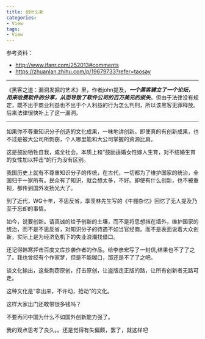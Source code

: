 ```yaml
---
title: 创什么新
categories:
- View
tags:
- View
---
```


参考资料：
- http://www.ifanr.com/252013#comments
- https://zhuanlan.zhihu.com/p/19679733?refer=taosay

---

《黑客之道：漏洞发掘的艺术》里，作者john提及，_**一个黑客建立了一个论坛，用来收费软件的分享，从而导致了软件公司的百万美元的损失**_。但由于法律没有规定，既不出于商业利益也不出于个人利益的行为怎么判刑，所以该黑客无罪释放。后来法律很快补上了这一漏洞。

* * *

如果你不尊重知识分子创造的文化成果，一味地讲创新。即使真的有创新成果，也不过是被大公司所剽窃，个人哪里能和大公司掌握的资源比肩。

这是鼓励牺牲自我，成全社会。本质上和“鼓励适婚女性嫁人生育，对不结婚生育的女性加以抨击“的行为没有区别。

我国历史上就有不尊重知识分子的传统，在古代，一切都为了维护国家的统治，全国归于一家所有。民众有了知识，就会想太多，不好。即使有什么创新，也不被重视，都传到国外发扬光大了。

到了近代，WG十年，不思反省，季羡林先生写的《牛棚杂忆》回忆了无人提及乃至于忘却的事情。

如今，说要创新。请真诚的给予创新的土壤，而不是将思想挡在墙外，维护国家的统治，而不是不思反省，对知识分子的待遇不如当官经商。而不是表面说着大众创新，实际上是为经济危机下的失业浪潮找借口。

还记得韩寒抨击百度文库抄袭作者的作品，给李彦宏写了一封信,结果也不了了之了。我也曾经有个作家梦，但是不能糊口，那还是不了了之吧。

谈文化输出，这些剽窃原创，打击原创，让盗版走正版的路，让所有创新者无路可走。

这种文化是“拿出来，不许动，抢劫”的文化。

这样大家出门还敢带很多钱吗？

不要再问中国为什么不如国外创新能力强了。


我的观点思考了良久。。还是觉得有失偏颇，罢了，就这样吧


